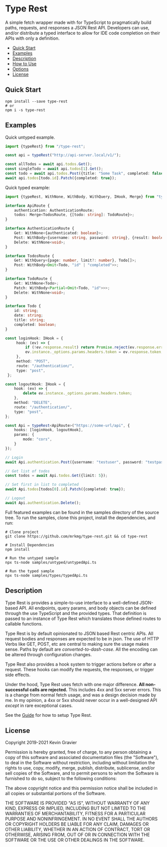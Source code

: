 Type Rest
=========

A simple fetch wrapper made with for TypeScript to pragmatically build
paths, requests, and responses a JSON Rest API. Developers can use,
and/or distribute a typed interface to allow for IDE code completion on
their APIs with only a definition.

- [Quick Start](#quick-start)
- [Examples](#examples)
- [Description](#description)
- [How to Use](docs/GUIDE.md)
- [Options](docs/OPTIONS.md)
- [License](#license)


## Quick Start

```shell
npm install --save type-rest
# or
npm i -s type-rest
```

## Examples

Quick untyped example.

```typescript
import {typeRest} from "/type-rest";

const api = typeRest("http://api-server.local/v1/");

const allTodos = await api.todos.Get();
const singleTodo = await api.todos[1].Get();
const todo = await api.todos.Post({title: "Some Task", completed: false});
await api.todos[todo.id].Patch({completed: true});
```

Quick typed example:

```typescript
import {typeRest, WithNone, WithBody, WithQuery, IHook, Merge} from "type-rest";

interface ApiRoute {
    authentication: AuthenticationRoute;
    todos: Merge<TodosRoute, {[todo: string]: TodoRoute}>;
}

interface AuthenticationRoute {
    Get: WithNone<{authenticated: boolean}>;
    Post: WithBody<{username: string, password: string}, {result: boolean, token?: string, error?: string}>;
    Delete: WithNone<void>;
}

interface TodosRoute {
    Get: WithQuery<{page: number, limit?: number}, Todo[]>;
    Post: WithBody<Omit<Todo, "id" | "completed">>;
}

interface TodoRoute {
    Get: WithNone<Todo>;
    Patch: WithBody<Partial<Omit<Todo, "id">>>;
    Delete: WithNone<void>;
}

interface Todo {
    id: string;
    date: string;
    title: string;
    completed: boolean;
}

const loginHook: IHook = {
     hook: (ev) => {
         if (!ev.response.result) return Promise.reject(ev.response.error);
         ev.instance._options.params.headers.token = ev.response.token; 
     },
     method: "POST",
     route: "/authentication/",
     type: "post",
 };

const logoutHook: IHook = {
    hook: (ev) => {
        delete ev.instance._options.params.headers.token;
    },
    method: "DELETE",
    route: "/authentication/",
    type: "post",
};

const Api = typeRest<ApiRoute>("https://some-url/api", {
    hooks: [loginHook, logoutHook],
    params: {
        mode: "cors",
    }
});

// Login
await Api.authentication.Post({username: "testuser", password: "testpassword"});

// Get list of todos
const todos = await Api.todos.Get({limit: 5});

// Set first in list to completed
await Api.todos[todos[0].id].Patch({completed: true});

// Logout
await Api.authentication.Delete();
```

Full featured examples can be found in the samples directory of the
source tree. To run the samples, clone this project, install the
dependencies, and run:

```shell script
# Clone project
git clone https://github.com/mrkmg/type-rest.git && cd type-rest

# Install Dependencies
npm install

# Run the untyped sample
npx ts-node samples/untyped/untypedApi.ts

# Run the typed sample
npx ts-node samples/types/typedApi.ts
```

## Description

Type Rest is provides a simple-to-use interface to a well-defined
JSON-based API. All endpoints, query params, and body objects can be
defined through the use TypeScript and the provided types. That
definition is passed to an instance of Type Rest which translates those
defined routes to callable functions.

Type Rest is by default opinionated to JSON based Rest centric APIs. All
request bodies and responses are expected to be in json. The use of HTTP
Verbs like GET, POST, etc are central to making sure the usage makes
sense. Paths by default are *converted-to-dash-case*. All the encoding
can be altered through configuration changes.

Type Rest also provides a hook system to trigger actions before or after
a request. These hooks can modify the requests, the responses, or
trigger side effects.

Under the hood, Type Rest uses fetch with one major difference. **All
non-successful calls are rejected.** This includes 4xx and 5xx server
errors. This is a change from normal fetch usage, and was a design
decision made by me. In my opinion, a 4xx or 5xx should never occur in a
well-designed API *except* in rare exceptional cases.

See the [Guide](docs/GUIDE.md) for how to setup Type Rest.


## License

Copyright 2019-2021 Kevin Gravier

Permission is hereby granted, free of charge, to any person obtaining a
copy of this software and associated documentation files (the
"Software"), to deal in the Software without restriction, including
without limitation the rights to use, copy, modify, merge, publish,
distribute, sublicense, and/or sell copies of the Software, and to
permit persons to whom the Software is furnished to do so, subject to
the following conditions:

The above copyright notice and this permission notice shall be included
in all copies or substantial portions of the Software.

THE SOFTWARE IS PROVIDED "AS IS", WITHOUT WARRANTY OF ANY KIND, EXPRESS
OR IMPLIED, INCLUDING BUT NOT LIMITED TO THE WARRANTIES OF
MERCHANTABILITY, FITNESS FOR A PARTICULAR PURPOSE AND NONINFRINGEMENT.
IN NO EVENT SHALL THE AUTHORS OR COPYRIGHT HOLDERS BE LIABLE FOR ANY
CLAIM, DAMAGES OR OTHER LIABILITY, WHETHER IN AN ACTION OF CONTRACT,
TORT OR OTHERWISE, ARISING FROM, OUT OF OR IN CONNECTION WITH THE
SOFTWARE OR THE USE OR OTHER DEALINGS IN THE SOFTWARE.
